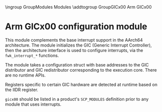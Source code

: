 \ingroup GroupModules Modules
\addtogroup GroupGICx00 Arm GICx00

# Arm GICx00 configuration module

This module complements the base interrupt support in the AArch64 architecture.
The module initializes the GIC (Generic Interrupt Controller), then the
architecture interface is used to configure interrupts, via the
`fwk_interrupt_*` functions.

The module takes a configuration struct with base addresses to the GIC
distributor and GIC redistributor corresponding to the execution core. There are
no runtime APIs.

Registers specific to certain GIC hardware are detected at runtime based on the
IIDR register.

`gicx00` should be listed in a product's `SCP_MODULES` definition prior to
any module that uses interrupts.
